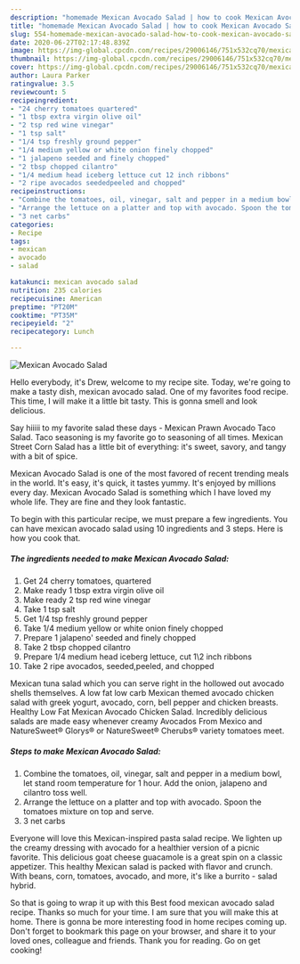 ```yaml
---
description: "homemade Mexican Avocado Salad | how to cook Mexican Avocado Salad"
title: "homemade Mexican Avocado Salad | how to cook Mexican Avocado Salad"
slug: 554-homemade-mexican-avocado-salad-how-to-cook-mexican-avocado-salad
date: 2020-06-27T02:17:48.839Z
image: https://img-global.cpcdn.com/recipes/29006146/751x532cq70/mexican-avocado-salad-recipe-main-photo.jpg
thumbnail: https://img-global.cpcdn.com/recipes/29006146/751x532cq70/mexican-avocado-salad-recipe-main-photo.jpg
cover: https://img-global.cpcdn.com/recipes/29006146/751x532cq70/mexican-avocado-salad-recipe-main-photo.jpg
author: Laura Parker
ratingvalue: 3.5
reviewcount: 5
recipeingredient:
- "24 cherry tomatoes quartered"
- "1 tbsp extra virgin olive oil"
- "2 tsp red wine vinegar"
- "1 tsp salt"
- "1/4 tsp freshly ground pepper"
- "1/4 medium yellow or white onion finely chopped"
- "1 jalapeno seeded and finely chopped"
- "2 tbsp chopped cilantro"
- "1/4 medium head iceberg lettuce cut 12 inch ribbons"
- "2 ripe avocados seededpeeled and chopped"
recipeinstructions:
- "Combine the tomatoes, oil, vinegar, salt and pepper in a medium bowl, let stand room temperature for 1 hour. Add the onion, jalapeno and cilantro toss well."
- "Arrange the lettuce on a platter and top with avocado. Spoon the tomatoes mixture on top and serve."
- "3 net carbs"
categories:
- Recipe
tags:
- mexican
- avocado
- salad

katakunci: mexican avocado salad 
nutrition: 235 calories
recipecuisine: American
preptime: "PT20M"
cooktime: "PT35M"
recipeyield: "2"
recipecategory: Lunch

---
```



![Mexican Avocado Salad](https://img-global.cpcdn.com/recipes/29006146/751x532cq70/mexican-avocado-salad-recipe-main-photo.jpg)

Hello everybody, it's Drew, welcome to my recipe site. Today, we're going to make a tasty dish, mexican avocado salad. One of my favorites food recipe. This time, I will make it a little bit tasty. This is gonna smell and look delicious.

Say hiiiii to my favorite salad these days - Mexican Prawn Avocado Taco Salad. Taco seasoning is my favorite go to seasoning of all times. Mexican Street Corn Salad has a little bit of everything: it&#39;s sweet, savory, and tangy with a bit of spice.

Mexican Avocado Salad is one of the most favored of recent trending meals in the world. It's easy, it's quick, it tastes yummy. It's enjoyed by millions every day. Mexican Avocado Salad is something which I have loved my whole life. They are fine and they look fantastic.


To begin with this particular recipe, we must prepare a few ingredients. You can have mexican avocado salad using 10 ingredients and 3 steps. Here is how you cook that.

<!--inarticleads1-->

##### The ingredients needed to make Mexican Avocado Salad:

1. Get 24 cherry tomatoes, quartered
1. Make ready 1 tbsp extra virgin olive oil
1. Make ready 2 tsp red wine vinegar
1. Take 1 tsp salt
1. Get 1/4 tsp freshly ground pepper
1. Take 1/4 medium yellow or white onion finely chopped
1. Prepare 1 jalapeno&#39; seeded and finely chopped
1. Take 2 tbsp chopped cilantro
1. Prepare 1/4 medium head iceberg lettuce, cut 1\2 inch ribbons
1. Take 2 ripe avocados, seeded,peeled, and chopped


Mexican tuna salad which you can serve right in the hollowed out avocado shells themselves. A low fat low carb Mexican themed avocado chicken salad with greek yogurt, avocado, corn, bell pepper and chicken breasts. Healthy Low Fat Mexican Avocado Chicken Salad. Incredibly delicious salads are made easy whenever creamy Avocados From Mexico and NatureSweet® Glorys® or NatureSweet® Cherubs® variety tomatoes meet. 

<!--inarticleads2-->

##### Steps to make Mexican Avocado Salad:

1. Combine the tomatoes, oil, vinegar, salt and pepper in a medium bowl, let stand room temperature for 1 hour. Add the onion, jalapeno and cilantro toss well.
1. Arrange the lettuce on a platter and top with avocado. Spoon the tomatoes mixture on top and serve.
1. 3 net carbs


Everyone will love this Mexican-inspired pasta salad recipe. We lighten up the creamy dressing with avocado for a healthier version of a picnic favorite. This delicious goat cheese guacamole is a great spin on a classic appetizer. This healthy Mexican salad is packed with flavor and crunch. With beans, corn, tomatoes, avocado, and more, it&#39;s like a burrito - salad hybrid. 

So that is going to wrap it up with this Best food mexican avocado salad recipe. Thanks so much for your time. I am sure that you will make this at home. There is gonna be more interesting food in home recipes coming up. Don't forget to bookmark this page on your browser, and share it to your loved ones, colleague and friends. Thank you for reading. Go on get cooking!
